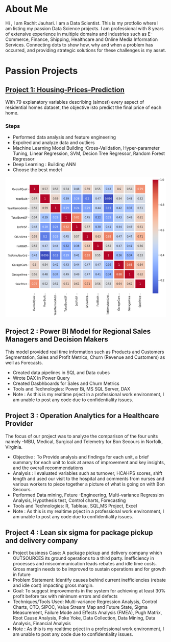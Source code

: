 # About Me
Hi , I am Rachit Jauhari. I am a Data Scientist. This is my protfolio where I am listing my passion Data Science projects. 
I am professional with 8 years of extensive experience in multiple domains and industries such as E-Commerce, Finance, Shipping, Healthcare and Online Media Information Services.
Connecting dots to show how, why and when a problem has occurred, and providing strategic solutions for these challenges is my asset.

# Passion Projects
## [Project 1: Housing-Prices-Prediction](https://github.com/rachitj/Housing-Prices-Prediction)
With 79 explanatory variables describing (almost) every aspect of residential homes dataset, the objective isto predict the final price of each home.
### Steps
* Performed data analysis and feature engineering
* Expolred and analyze data and outliers
* Machine Learning Model Building :Cross-Validation, Hyper-parameter Tuning, Linear Regression, SVM, Decion Tree Regressor, Random Forest Regressor
* Deep Learning : Building ANN
* Choose the best model 

![](/housingPrices_corelation.png)


## Project 2 : Power BI Model for Regional Sales Managers and Decision Makers
This model provided real time information such as Products and Customers Segmentation, Sales and Profit Metrics, Churn (Revenue and Customers) as well as Forecasts.
* Created data pipelines in SQL and Data cubes
* Wrote DAX in Power Query
* Created Dasbhboards for Sales and Churn Metrics
* Tools and Technologies: Power Bi, MS SQL Server, DAX
* Note : As this is my realtime prject in a professional work environment, I am unable to post any code due to confidentiality issues.


## Project 3 : Operation Analytics for a Healthcare Provider
The focus of our project was to analyze the comparison of the four units namely -MBU, Medical, Surgical and Telemetry for Bon Secours in Norfolk, Virginia.
* Objective : To Provide analysis and findings for each unit, a brief summary for each unit to look at areas of improvement and key insights, and the overall recommendations
* Analysis : I evaluated variables such as turnover, HCAHPS scores, shift length and used our visit to the hospital and comments from nurses and various workers to piece together a picture of what is going on with Bon Secours.
* Performed Data mining, Feture -Engineering, Multi-variance Regression Analysis, Hypothesis test, Control charts, Forecasting
* Tools and Technologies: R, Tableau, SQL,MS Project, Excel
* Note : As this is my realtime prject in a professional work environment, I am unable to post any code due to confidentiality issues.


## Project 4 : Lean six sigma for package pickup and delivery company
* Project business Case: A package pickup and delivery company which OUTSOURCES its ground operations to a third party. Inefficiency in processes and miscommunication leads rebates and idle time costs. Gross margin needs to be improved to sustain operations and for growth in future
* Problem Statement: Identify causes behind current inefficiencies (rebate and idle cost) impacting gross margin.
* Goal: To suggest improvements in the system for achieving at least 30% profit before tax with minimum errors and defects
* Techniques/Tools Used: Multi-variance Regression Analysis, Control Charts, CTQ, SIPOC, Value Stream Map and Future State, Sigma Measurement, Failure Mode and Effects Analysis (FMEA), Pugh Matrix, Root Cause Analysis, Poke Yoke, Data Collection, Data Mining, Data Analysis, Financial Analysis
* Note : As this is my realtime prject in a professional work environment, I am unable to post any code due to confidentiality issues.



